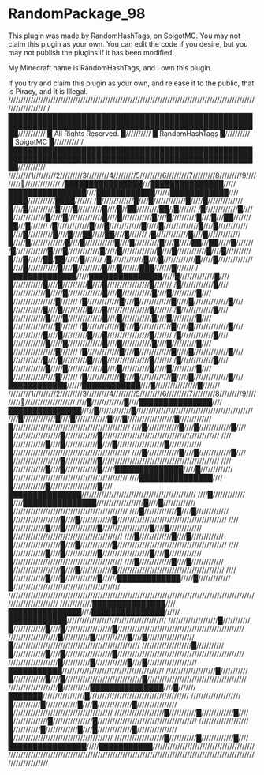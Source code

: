 # RandomPackage_98

This plugin was made by RandomHashTags, on SpigotMC.
You may not claim this plugin as your own.
You can edit the code if you desire, but you may not publish the plugins if it has been modified.

My Minecraft name is RandomHashTags, and I own this plugin.

If you try and claim this plugin as your own, and release it to the public, that is Piracy, and it is Illegal.
//////////////////////////////////////////////////////////////////////////////////////////////////////////////////
/██████████████████████████████████████████████████████████████████████████████████████████████████████///////////
█                                       All  Rights  Reserved.                                         █//////////
█                                          RandomHashTags                                              █//////////
█                                             SpigotMC                                                 █//////////
/██████████████████████████████████████████████████████████████████████████████████████████████████████///////////
/////////1/////////2/////////3/////////4/////////5/////////6/////////7/////////8/////////9/////////💯//////////////
/████████████████///███████████████/////████████████████////████████████//////████████████////████///////////████///////
/█/////////////█////█/////////////█/////█//////////////█////█///////////█/////█//////////█////█//██/////////██//█///////
/█/////////////█////█/////////////█/////█//////////////█////█////////////█////█//////////█////█///██///////██///█///////
/█/////////////█////█/////////////█/////█//////////////█////█////////////█////█//////////█////█////██/////██////█///////
/█/////////////█////█/////////////█/////█//////////////█////█////////////█////█//////////█////█/////██///██/////█///////
/█/////////////█////█/////////////█/////█//////////////█////█////////////█////█//////////█////█//////██/██//////█///////
/█/////////////█////█/////////////█/////█//////////////█////█////////////█////█//////////█////█///////███///////█///////
/██████████████/////███████████████/////█//////////////█////█////////////█////█//////////█////█/////////////////█///////
/█/////////////█////█/////////////█/////█//////////////█////█////////////█////█//////////█////█/////////////////█///////
/█/////////////█////█/////////////█/////█//////////////█////█////////////█////█//////////█////█/////////////////█///////
/█/////////////█////█/////////////█/////█//////////////█////█////////////█////█//////////█////█/////////////////█///////
/█/////////////█////█/////////////█/////█//////////////█////█////////////█////█//////////█////█/////////////////█///////
/█/////////////█////█/////////////█/////█//////////////█////█////////////█////█//////////█////█/////////////////█///////
/█/////////////█////█/////////////█/////█//////////////█////█////////////█////█//////////█////█/////////////////█///////
/█/////////////█////█/////////////█/////█//////////////█////█///////////█/////█//////////█////█/////////////////█///////
/█/////////////█////█/////////////█/////█//////////////█////████████████//////████████████////█/////////////////█///////
/////////1/////////2/////////3/////////4/////////5/////////6/////////7/////////8/////////9/////////💯////////////////////
////█/////////////█////███████████████////███████████████/////█/////////////█///////////////////////////////////////////////
////█/////////////█////█/////////////█////█///////////////////█/////////////█///////////////////////////////////////////////
////█/////////////█////█/////////////█////█///////////////////█/////////////█///////////////////////////////////////////////
////█/////////////█////█/////////////█////█///////////////////█/////////////█///////////////////////////////////////////////
////█/////////////█////█/////////////█////█///////////////////█/////////////█///////////////////////////////////////////////
////█/////////////█////█/////////////█/////██████████████/////█/////////////█//////////////////////////////////////////////
////███████████████////█/////////////█///////////////////█////███████████████//////////////////////////////////////////////
////█/////////////█////███████████████///////////////////█////█/////////////█//////////////////////////////////////////////
////█/////////////█////█/////////////█///////////////////█////█/////////////█////////////////////////////////////////////
////█/////////////█////█/////////////█///////////////////█////█/////////////█////////////////////////////////////////////
////█/////////////█////█/////////////█///////////////////█////█/////////////█////////////////////////////////////////////
////█/////////////█////█/////////////█///////////////////█////█/////////////█////////////////////////////////////////////
////█/////////////█////█/////////////█///////////////////█////█/////////////█///////////////////////////////////////////
////█/////////////█////█/////////////█//////█████████████/////█/////////////█///////////////////////////////////////////
///////////////////////////////////////////////////////////////////////////////////////////////////////////////////////
/////////////███████████████////███████████████////███████████████//////████████████////////////////////////////////////////
////////////////////█///////////█/////////////█////█///////////////////█///////////////////////////////////////////////////
////////////////////█///////////█/////////////█////█///////////////////█///////////////////////////////////////////////////
////////////////////█///////////█/////////////█////█///////////////////█///////////////////////////////////////////////////
////////////////////█///////////█/////////////█////█////////////////////███████████/////////////////////////////////////////
////////////////////█///////////█/////////////█////█///////////////////////////////█////////////////////////////////////////
////////////////////█///////////███████████████////█///////███████/////////////////█////////////////////////////////////////
////////////////////█///////////█/////////////█////█//////////////█////////////////█////////////////////////////////////////
////////////////////█///////////█/////////////█////█//////////////█////////////////█////////////////////////////////////////
////////////////////█///////////█/////////////█////█//////////////█////////////////█////////////////////////////////////////
////////////////////█///////////█/////////////█////████████████████/////███████████/////////////////////////////////////////
///////////////////////////////////////////////////////////////////////////////////////////////////////////////////
